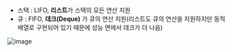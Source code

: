 - 스택 : LIFO, **리스트**가 스택의 모든 연산 지원
- 큐 : FIFO, **데크(Deque)** 가 큐의 연산 지원(리스트도 큐의 연산을 지원하지만 동적 배열로 구현되어 있기 때문에 성능 면에서 데크가 더 나음)

![image](https://user-images.githubusercontent.com/47842737/226774029-9dfeaa44-3f02-466e-8112-bf0772e40145.png)
